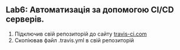 ## Lab6: Автоматизація за допомогою CI/CD серверів.

1. Пiдключив свiй репозиторiй до сайту [travis-ci.com](https://travis-ci.com/Bloodkey/devlabs)
2. Скопiював файл .travis.yml в свiй репозиторiй

